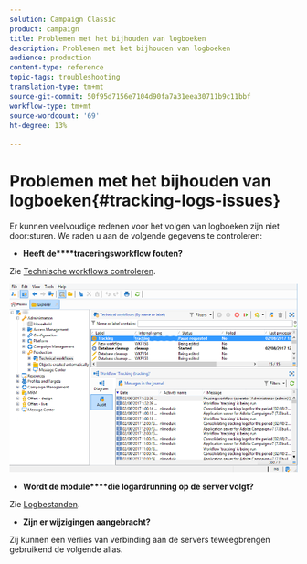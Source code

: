 ```yaml
---
solution: Campaign Classic
product: campaign
title: Problemen met het bijhouden van logboeken
description: Problemen met het bijhouden van logboeken
audience: production
content-type: reference
topic-tags: troubleshooting
translation-type: tm+mt
source-git-commit: 50f95d7156e7104d90fa7a31eea30711b9c11bbf
workflow-type: tm+mt
source-wordcount: '69'
ht-degree: 13%

---
```



# Problemen met het bijhouden van logboeken{#tracking-logs-issues}

Er kunnen veelvoudige redenen voor het volgen van logboeken zijn niet door:sturen. We raden u aan de volgende gegevens te controleren:

* **Heeft de****traceringsworkflow fouten?**

Zie [Technische workflows controleren](../../workflow/using/monitoring-technical-workflows.md).

![](assets/tracking_scheduled_task.png)

* **Wordt de module****die logardrunning op de server volgt?**

Zie [Logbestanden](../../production/using/log-files.md).

* **Zijn er wijzigingen aangebracht?**

Zij kunnen een verlies van verbinding aan de servers teweegbrengen gebruikend de volgende alias.
